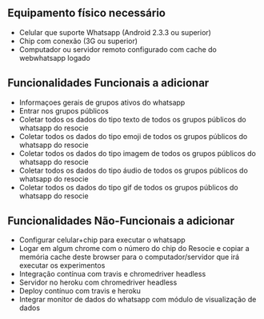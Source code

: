 ## Equipamento físico necessário

- Celular que suporte Whatsapp (Android 2.3.3 ou superior)
- Chip com conexão (3G ou superior)
- Computador ou servidor remoto configurado com cache do webwhatsapp logado

## Funcionalidades Funcionais a adicionar

- Informaçoes gerais de grupos ativos do whatsapp
- Entrar nos grupos públicos
- Coletar todos os dados do tipo texto de todos os grupos públicos do
  whatsapp do resocie
- Coletar todos os dados do tipo emoji de todos os grupos públicos do
  whatsapp do resocie
- Coletar todos os dados do tipo imagem de todos os grupos públicos do
  whatsapp do resocie
- Coletar todos os dados do tipo áudio de todos os grupos públicos do
  whatsapp do resocie
- Coletar todos os dados do tipo gif de todos os grupos públicos do
  whatsapp do resocie

## Funcionalidades Não-Funcionais a adicionar

- Configurar celular+chip para executar o whatsapp
- Logar em algum chrome com o número do chip do Resocie e copiar a memória
  cache deste browser para o computador/servidor que irá executar os
  experimentos
- Integração contínua com travis e chromedriver headless
- Servidor no heroku com chromedriver headless
- Deploy contínuo com travis e heroku
- Integrar monitor de dados do whatsapp com módulo de visualização de dados

